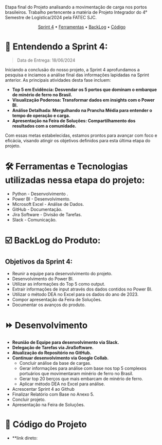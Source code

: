 Etapa final do Projeto analisando a movimentação de carga nos portos brasileiros. Trabalho pertencente a matéria de Projeto Integrador do 4° Semestre de Logística/2024 pela FATEC SJC.

 <p align="center">
     <a href="#sprint">Sprint 4</a> • 
     <a href="#ferramentas">Ferramentas</a> •
     <a href="#backlog">BackLog</a> • 
     <a href="#code">Código</a> 

<span id="sprint">

# :mag_right: Entendendo a Sprint 4:
> Data de Entrega: 18/06/2024

Iniciando a conclusão do nosso projeto, a Sprint 4 aprofundamos a pesquisa e inciamos a análise final das informações lapidadas na Sprint anterior. As principais atividades desta fase incluem:
* **Top 5 em Evidência: Desvendar os 5 portos que dominam o embarque de minério de ferro no Brasil.**
* **Visualização Poderosa: Transformar dados em insights com o Power BI.**
* **Análise Detalhada: Mergulhando na Prancha Média para entender o tempo de operação e carga.**
* **Apresentação na Feira de Soluções: Compartilhamento dos resultados com a comunidade.**

Com essas metas estabelecidas, estamos prontos para avançar com foco e eficácia, visando atingir os objetivos definidos para esta última etapa do projeto.

<span id="ferramentas">

# :hammer_and_wrench: Ferramentas e Tecnologias utilizadas nessa etapa do projeto:

* Python - Desenvolvimento .
* Power BI - Desenvolvimento.
* Microsoft Excel - Análise de Dados.
* GitHub - Documentação.
* Jira Software - Divisão de Tarefas.
* Slack - Comunicação.


<span id="backlog">

# :ballot_box_with_check: BackLog do Produto:
## Objetivos da Sprint 4:
* Reunir a equipe para desenvolvimento do projeto.
* Desenvolvimento do Power BI.
* Utilizar as informações do Top 5 como output.
* Extrair informações de input através dos dados contidos no Power BI.
* Utilizar o método DEA no Excel para os dados do ano de 2023.
* Compor apresentação da Feira de Soluções.
* Documentar os avanços do produto.

# :fast_forward: Desenvolvimento
* **Reunião de Equipe para desenvolvimento via Slack.**
* **Delegação de Tarefas via JiraSoftware.**
* **Atualização do Repositório no GitHub.**
* **Continuar desenvolvimento via Google Collab.**
  * Concluir análise da base de cargas.
  * Gerar informações para análise com base nos top 5 complexos portuários que movimentaram minério de ferro no Brasil.
  * Gerar top 20 berços que mais embarcam de minério de ferro.
  * Aplicar método DEA no Excel para análise.
* Acrescentar Sprint 4 ao Github
* Finalizar Relatório com Base no Anexo 5.
* Concluir projeto.
* Apresentação na Feira de Soluções.

<span id="code">
 
# :construction: Código do Projeto
* **link direto:
